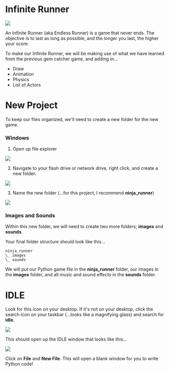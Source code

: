 Infinite Runner
===
![](https://www.aposteriori.com.sg/wp-content/uploads/2020/02/google-runner.gif)

An Infinite Runner (aka Endless Runner) is a game that never ends. The objective is to last as long as possible, and the longer you last, the higher your score.

To make our Infinite Runner, we will be making use of what we have learned from the previous gem catcher game, and adding in...

* Draw
* Animation
* Physics
* List of Actors

New Project
===
To keep our files organized, we'll need to create a new folder for the new game.

### Windows
1) Open up file explorer

![](https://www.aposteriori.com.sg/wp-content/uploads/2020/02/explorer.jpg)

2) Navigate to your flash drive or network drive, right click, and create a new folder.

![](https://www.aposteriori.com.sg/wp-content/uploads/2020/02/new-folder.jpg)

3) Name the new folder (...for this project, I recommend **ninja_runner**)

![](https://www.aposteriori.com.sg/wp-content/uploads/2020/02/new-folder-name.jpg)

### Images and Sounds
Within this new folder, we will need to create two more folders; **images** and **sounds**.

Your final folder structure should look like this...

```
ninja_runner
\_ images
\_ sounds
```

We will put our Python game file in the **ninja_runner** folder, our images in the **images** folder, and all music and sound effects in the **sounds** folder.

IDLE
===
Look for this icon on your desktop. If it's not on your desktop, click the search icon on your taskbar (...looks like a magnifying glass) and search for **idle**.

![](https://www.aposteriori.com.sg/wp-content/uploads/2020/02/idle.jpg)

This should open up the IDLE window that looks like this...

![](https://www.aposteriori.com.sg/wp-content/uploads/2020/02/idle-window.jpg)

Click on **File** and **New File**. This will open a blank window for you to write Python code!
